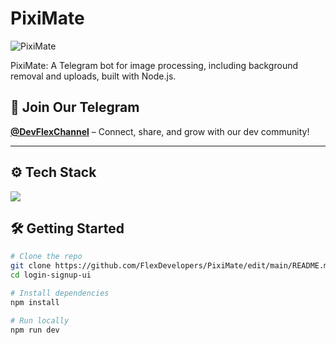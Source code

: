 # PixiMate
![PixiMate](https://raw.githubusercontent.com/FlexDevelopers/PixiMate/refs/heads/main/src/PixiMaster%20(1).png)

PixiMate: A Telegram bot for image processing, including background removal and uploads, built with Node.js.

## 📢 Join Our Telegram  
[**@DevFlexChannel**](https://t.me/DevFlexChannel) – Connect, share, and grow with our dev community!

---

## ⚙️ Tech Stack

<p align="left">
  <img src="https://img.shields.io/badge/TailwindCSS-38B2AC?style=for-the-badge&logo=tailwind-css&logoColor=white" />
</p>

## 🛠️ Getting Started

```bash
# Clone the repo
git clone https://github.com/FlexDevelopers/PixiMate/edit/main/README.md
cd login-signup-ui

# Install dependencies
npm install

# Run locally
npm run dev
